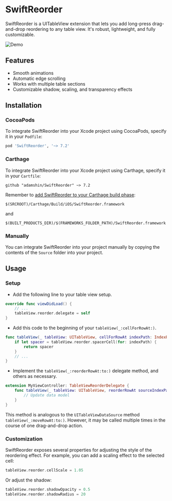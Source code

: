 # SwiftReorder

SwiftReorder is a UITableView extension that lets you add long-press drag-and-drop reordering to any table view. It's robust, lightweight, and fully customizable.

![Demo](Resources/demo.gif)

## Features

- Smooth animations
- Automatic edge scrolling
- Works with multiple table sections
- Customizable shadow, scaling, and transparency effects

## Installation

### CocoaPods

To integrate SwiftReorder into your Xcode project using CocoaPods, specify it in your `Podfile`:

```ruby
pod 'SwiftReorder', '~> 7.2'
```

### Carthage

To integrate SwiftReorder into your Xcode project using Carthage, specify it in your `Cartfile`:

```
github "adamshin/SwiftReorder" ~> 7.2
```

Remember to [add SwiftReorder to your Carthage build phase](https://github.com/Carthage/Carthage#if-youre-building-for-ios-tvos-or-watchos):

```
$(SRCROOT)/Carthage/Build/iOS/SwiftReorder.framework
```

and

```
$(BUILT_PRODUCTS_DIR)/$(FRAMEWORKS_FOLDER_PATH)/SwiftReorder.framework
```

### Manually

You can integrate SwiftReorder into your project manually by copying the contents of the `Source` folder into your project.

## Usage

### Setup

* Add the following line to your table view setup.
```swift
override func viewDidLoad() {
    // ...
    tableView.reorder.delegate = self
}
```
* Add this code to the beginning of your `tableView(_:cellForRowAt:)`.
```swift
func tableView(_ tableView: UITableView, cellForRowAt indexPath: IndexPath) -> UITableViewCell {
    if let spacer = tableView.reorder.spacerCell(for: indexPath) {
        return spacer
    }
    // ...
}
```
* Implement the `tableView(_:reorderRowAt:to:)` delegate method, and others as necessary.
```swift
extension MyViewController: TableViewReorderDelegate {
    func tableView(_ tableView: UITableView, reorderRowAt sourceIndexPath: IndexPath, to destinationIndexPath: IndexPath) {
        // Update data model
    }
}
```
This method is analogous to the `UITableViewDataSource` method `tableView(_:moveRowAt:to:)`. However, it may be called multiple times in the course of one drag-and-drop action.

### Customization
SwiftReorder exposes several properties for adjusting the style of the reordering effect. For example, you can add a scaling effect to the selected cell:
```swift
tableView.reorder.cellScale = 1.05
```
Or adjust the shadow:
```swift
tableView.reorder.shadowOpacity = 0.5
tableView.reorder.shadowRadius = 20
```
